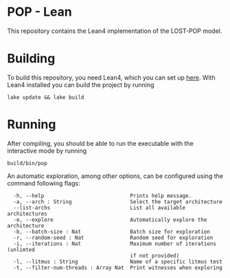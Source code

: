 # POP - Lean

This repository contains the Lean4 implementation of the LOST-POP model.

# Building

To build this repository, you need Lean4, which you can set up [here](https://leanprover.github.io/lean4/doc/quickstart.html).
With Lean4 installed you can build the project by running
```
lake update && lake build
```

# Running

After compiling, you should be able to run the executable with the interactive mode by running
```
build/bin/pop
```

An automatic exploration, among other options, can be configured using the command following flags:
```
  -h, --help                            Prints help message.
  -a, --arch : String                   Select the target architecture
  --list-archs                          List all available architectures
  -e, --explore                         Automatically explore the architecture
  -b, --batch-size : Nat                Batch size for exploration
  -r, --random-seed : Nat               Random seed for exploration
  -i, --iterations : Nat                Maximum number of iterations (unlimted
                                        if not provided)
  -l, --litmus : String                 Name of a specific litmus test
  -t, --filter-num-threads : Array Nat  Print witnesses when exploring
```

